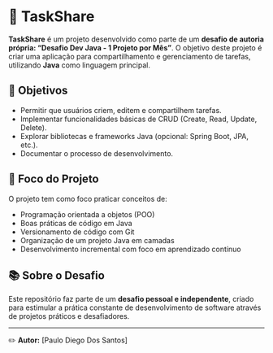 # 📌 TaskShare

**TaskShare** é um projeto desenvolvido como parte de um **desafio de autoria própria: “Desafio Dev Java - 1 Projeto por Mês”**. O objetivo deste projeto é criar uma aplicação para compartilhamento e gerenciamento de tarefas, utilizando **Java** como linguagem principal.

## 🚀 Objetivos

* Permitir que usuários criem, editem e compartilhem tarefas.
* Implementar funcionalidades básicas de CRUD (Create, Read, Update, Delete).
* Explorar bibliotecas e frameworks Java (opcional: Spring Boot, JPA, etc.).
* Documentar o processo de desenvolvimento.

## 🎯 Foco do Projeto

O projeto tem como foco praticar conceitos de:

* Programação orientada a objetos (POO)
* Boas práticas de código em Java
* Versionamento de código com Git
* Organização de um projeto Java em camadas
* Desenvolvimento incremental com foco em aprendizado contínuo

## 📚 Sobre o Desafio

Este repositório faz parte de um **desafio pessoal e independente**, criado para estimular a prática constante de desenvolvimento de software através de projetos práticos e desafiadores.

---

✏️ **Autor:** \[Paulo Diego Dos Santos]
